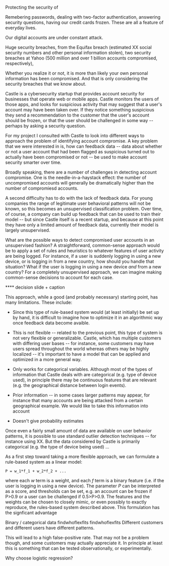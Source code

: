 Protecting the security of

Remebering passwords, dealing with two-factor authentication,
answering security questions, having our credit cards frozen. These
are all a feature of everyday lives.

Our digital accounts are under constant attack.

Huge security breaches, from the Equifax breach (estimated XX social
security numbers and other personal information stolen), two security
breaches at Yahoo (500 million and over 1 billion accounts
compromised, respectively),


Whether you realize it or not, it is more than likely your own
personal information has been compromised. And that is only
considering the security breaches that we know about.


Castle is a cybersecurity startup that provides account security for
businesses that operate web or mobile apps. Castle monitors the users
of those apps, and looks for suspicious activity that may suggest that
a user's account may have been taken over. If they notice something
suspicious they send a recommendation to the customer that the user's
account should be frozen, or that the user should be challenged in
some way -- perhaps by asking a security question.

For my project I consulted with Castle to look into different ways to
approach the problem of identifying account compromise. A key problem
that we were interested in is, how can feedback data -- data about
whether or not a user account that had been flagged as suspicious
turned out to actually have been compromised or not -- be used to make
account security smarter over time.

Broadly speaking, there are a number of challenges in detecting
account compromise. One is the needle-in-a-haystack effect: the number
of uncompromised accounts will generally be dramatically higher than
the number of compromiesd accounts.

A second difficulty has to do with the lack of feedback data. For
young companies the range of legitimate user behavioral patterns will
not be known, so this becomes an unsupervised classification
problem. Over time, of course, a company can build up feedback that
can be used to train their model -- but since Castle itself is a
recent startup, and because at this point they have only a limited
amount of feedback data, currently their model is largely
unsupervised.

What are the possible ways to detect compromised user accounts in an
unsupervised fashion? A straightforward, common-sense approach would
be to apply a set of rules and heuristics to whatever features of user
activity are being logged. For instance, if a user is suddenly logging
in using a new device, or is logging in from a new country, how should
you handle that situation? What if the user is logging in using a new
device *and* from a new country? For a completely unsupervised
approach, we can imagine making common-sense decisions to account for
each case.

**** decision slide + caption

This approach, while a good (and probably necessary) starting point,
has many limitations. These include:

 * Since this type of rule-based system would (at least initially) be
set up by hand, it is difficult to imagine how to optimize it in an
algorithmic way once feedback data become avaible.

 * This is not flexible -- related to the previous point, this type of
   system is not very flexible or generalizable. Castle, which has
   multiple customers with differing user bases -- for instance, some
   customers may have users spread throughout the world whereas others
   may be highly localized -- it's important to have a model that can
   be applied and optimized in a more general way.


 * Only works for categorical variables. Although most of the types of
   information that Castle deals with are categorical (e.g. type of
   device used), in principle there may be continuous features that
   are relevant (e.g. the geographical distance between login events).

 * Prior information -- in some cases larger patterns may appear, for
   instance that many accounts are being attacked from a certain
   geographical example. We would like to take this information into account 

 * Doesn't give probability estimates

Once even a fairly small amount of data are available on user behavior
patterns, it is possible to use standard outlier detection techniques
-- for instance using XX. But the data considered by Castle is
primarily categorical (e.g. the type of device being used) ...

As a first step toward taking a more flexible approach, we can
formulate a rule-based system as a linear model:

```
P = w_1*f_1 + w_2*f_2 + ...
```

where each *w* term is a weight, and each *f* term is a binary feature
(i.e. if the user is logging in using a new device). The parameter *P*
can be interpreted as a score, and thresholds can be set, e.g. an
account can be frozen if P>0.9 or a user can be challenged if
0.5>P>0.9. The features and the weights can be chosen to closely
mimic, or even possibly to exactly reproduce, the rules-based system
described above. This formulation has the signficant advantage








Binary / categorical data
 findwhoflexfits  findwhoflexfits
Different customers and different users have different patterns.

This will lead to a high false-positive rate. That may not be a problem though, and some customers may actually appreciate it. In principle at least this is something that can be tested observationally, or experimentally.

Why choose logistic regression?
